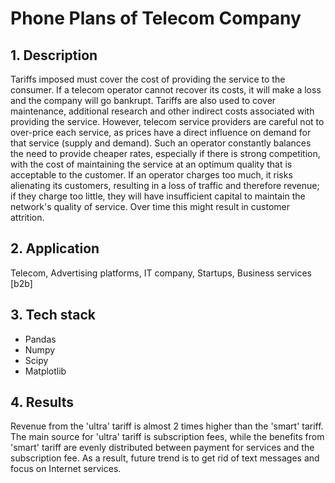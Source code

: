 # Phone Plans of Telecom Company

## 1. Description
Tariffs imposed must cover the cost of providing the service to the consumer. If a telecom operator cannot recover its costs, it will make a loss and the company will go bankrupt. Tariffs are also used to cover maintenance, additional research and other indirect costs associated with providing the service. However, telecom service providers are careful not to over-price each service, as prices have a direct influence on demand for that service (supply and demand). Such an operator constantly balances the need to provide cheaper rates, especially if there is strong competition, with the cost of maintaining the service at an optimum quality that is acceptable to the customer. If an operator charges too much, it risks alienating its customers, resulting in a loss of traffic and therefore revenue; if they charge too little, they will have insufficient capital to maintain the network's quality of service. Over time this might result in customer attrition.

## 2. Application
Telecom, Advertising platforms, IT company, Startups, Business services [b2b]

## 3. Tech stack
- Pandas
- Numpy
- Scipy
- Matplotlib

## 4. Results
Revenue from the 'ultra' tariff is almost 2 times higher than the 'smart' tariff. The main source for 'ultra' tariff is subscription fees, while the benefits from 'smart' tariff are evenly distributed between payment for services and the subscription fee. As a result, future trend is to get rid of text messages and focus on Internet services.
